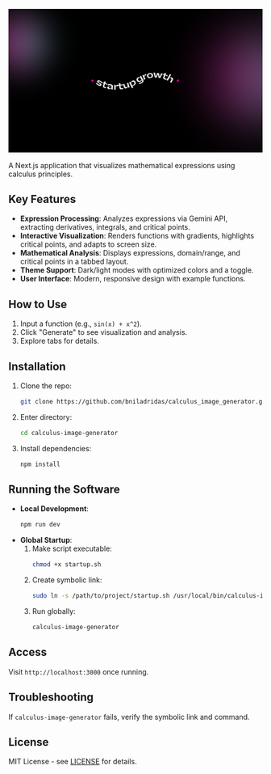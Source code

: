 ![Calculus Image Generator](/startup.png)

A Next.js application that visualizes mathematical expressions using calculus principles.

## Key Features
- **Expression Processing**: Analyzes expressions via Gemini API, extracting derivatives, integrals, and critical points.
- **Interactive Visualization**: Renders functions with gradients, highlights critical points, and adapts to screen size.
- **Mathematical Analysis**: Displays expressions, domain/range, and critical points in a tabbed layout.
- **Theme Support**: Dark/light modes with optimized colors and a toggle.
- **User Interface**: Modern, responsive design with example functions.

## How to Use
1. Input a function (e.g., `sin(x) + x^2`).
2. Click "Generate" to see visualization and analysis.
3. Explore tabs for details.

## Installation
1. Clone the repo:
   ```bash
   git clone https://github.com/bniladridas/calculus_image_generator.git
   ```
2. Enter directory:
   ```bash
   cd calculus-image-generator
   ```
3. Install dependencies:
   ```bash
   npm install
   ```

## Running the Software
- **Local Development**:
   ```bash
   npm run dev
   ```
- **Global Startup**:
   1. Make script executable:
      ```bash
      chmod +x startup.sh
      ```
   2. Create symbolic link:
      ```bash
      sudo ln -s /path/to/project/startup.sh /usr/local/bin/calculus-image-generator
      ```
   3. Run globally:
      ```bash
      calculus-image-generator
      ```

## Access
Visit `http://localhost:3000` once running.

## Troubleshooting
If `calculus-image-generator` fails, verify the symbolic link and command.

## License
MIT License - see [LICENSE](LICENSE) for details.